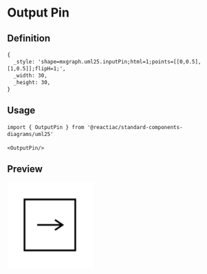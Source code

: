 # Output Pin

## Definition

```
{
  _style: 'shape=mxgraph.uml25.inputPin;html=1;points=[[0,0.5],[1,0.5]];flipH=1;',
  _width: 30,
  _height: 30,
}
```

## Usage

```
import { OutputPin } from '@reactiac/standard-components-diagrams/uml25'

<OutputPin/>
```

## Preview

<img src="./output-pin.png" width="200"/>
